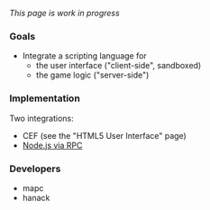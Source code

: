 *This page is work in progress*

### Goals

* Integrate a scripting language for
  * the user interface ("client-side", sandboxed)
  * the game logic ("server-side")

### Implementation

Two integrations:
* CEF (see the "HTML5 User Interface" page)
* [Node.js via RPC](RPC)

### Developers

* mapc
* hanack